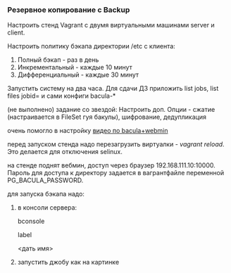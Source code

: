 ### Резервное копирование с Backup ###

Настроить стенд Vagrant с двумя виртуальными машинами server и client.

Настроить политику бэкапа директории /etc с клиента:

1) Полный бэкап - раз в день
2) Инкрементальный - каждые 10 минут
3) Дифференциальный - каждые 30 минут

Запустить систему на два часа. Для сдачи ДЗ приложить list jobs, list files jobid=<id>
и сами конфиги bacula-*

(не выполнено) задание со звездой: Настроить доп. Опции - сжатие (настраивается в FileSet гуя бакулы), шифрование, дедупликация

очень помогло в настройку [видео по bacula+webmin](https://www.youtube.com/watch?v=xbWB-bmT53Q&t=345s)

перед запуском стенда надо перезагрузить виртуалки - _vagrant reload_. Это делается для отключения selinux.

на стенде поднят вебмин, доступ через браузер 192.168.111.10:10000. Пароль для доступа к директору задается в вагрантфайле переменной PG_BACULA_PASSWORD.

для запуска бэкапа надо:

1. в консоли сервера:

    bconsole

    label

    <дать имя>

2. запустить джобу как на картинке
